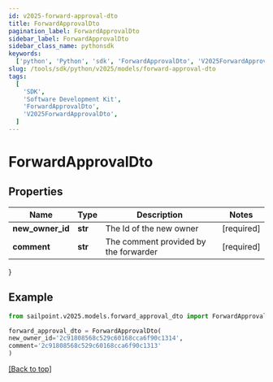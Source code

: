 ```yaml
---
id: v2025-forward-approval-dto
title: ForwardApprovalDto
pagination_label: ForwardApprovalDto
sidebar_label: ForwardApprovalDto
sidebar_class_name: pythonsdk
keywords:
  ['python', 'Python', 'sdk', 'ForwardApprovalDto', 'V2025ForwardApprovalDto']
slug: /tools/sdk/python/v2025/models/forward-approval-dto
tags:
  [
    'SDK',
    'Software Development Kit',
    'ForwardApprovalDto',
    'V2025ForwardApprovalDto',
  ]
---
```


# ForwardApprovalDto

## Properties

| Name | Type | Description | Notes |
| --- | --- | --- | --- |
| **new_owner_id** | **str** | The Id of the new owner | [required] |
| **comment** | **str** | The comment provided by the forwarder | [required] |

}

## Example

```python
from sailpoint.v2025.models.forward_approval_dto import ForwardApprovalDto

forward_approval_dto = ForwardApprovalDto(
new_owner_id='2c91808568c529c60168cca6f90c1314',
comment='2c91808568c529c60168cca6f90c1313'
)

```

[[Back to top]](#)
